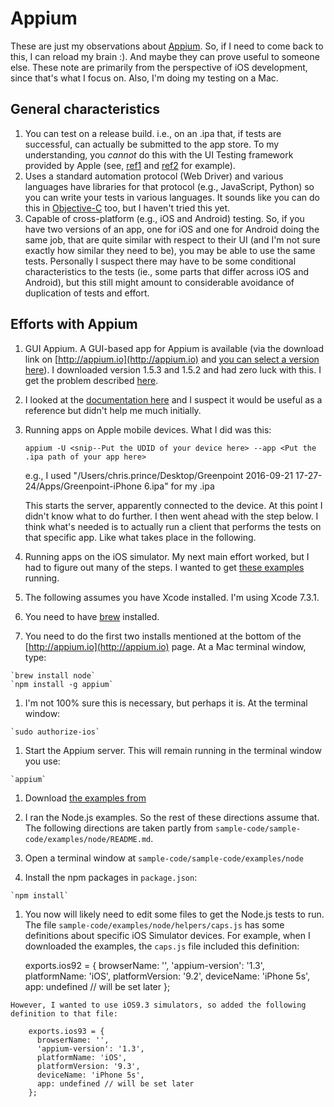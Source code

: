# Appium

These are just my observations about [Appium](http://appium.io). So, if I need to come back to this, I can reload my brain :). And maybe they can prove useful to someone else. These note are primarily from the perspective of iOS development, since that's what I focus on. Also, I'm doing my testing on a Mac.

## General characteristics

1. You can test on a release build. i.e., on an .ipa that, if tests are successful, can actually be submitted to the app store. To my understanding, you *cannot* do this with the UI Testing framework provided by Apple (see, [ref1](https://forums.developer.apple.com/thread/29609) and [ref2](http://stackoverflow.com/questions/34623029/is-there-a-way-to-run-xctestui-against-an-archived-build-ipa) for example). 
1. Uses a standard automation protocol (Web Driver) and various languages have libraries for that protocol (e.g., JavaScript, Python) so you can write your tests in various languages. It sounds like you can do this in [Objective-C](https://github.com/appium/selenium-objective-c) too, but I haven't tried this yet.
1. Capable of cross-platform (e.g., iOS and Android) testing. So, if you have two versions of an app, one for iOS and one for Android doing the same job, that are quite similar with respect to their UI (and I'm not sure exactly how similar they need to be), you may be able to use the same tests. Personally I suspect there may have to be some conditional characteristics to the tests (ie., some parts that differ across iOS and Android), but this still might amount to considerable avoidance of duplication of tests and effort.

## Efforts with Appium

1. GUI Appium. A GUI-based app for Appium is available (via the download link on [http://appium.io](http://appium.io) and [you can select a version here](https://bitbucket.org/appium/appium.app/downloads/)). I downloaded version 1.5.3 and 1.5.2 and had zero luck with this. I get the problem described [here](https://discuss.appium.io/t/cannot-start-appium-server-and-launch-inspector-after-upgrading-to-1-5-2/10098/18).

1. I looked at the [documentation here](http://appium.io/slate/en/master/?ruby#about-appium) and I suspect it would be useful as a reference but didn't help me much initially.

1. Running apps on Apple mobile devices. What I did was this:
	
	`appium -U <snip--Put the UDID of your device here> --app <Put the .ipa path of your app here>`
	
	e.g., I used "/Users/chris.prince/Desktop/Greenpoint 2016-09-21 17-27-24/Apps/Greenpoint-iPhone 6.ipa" for my .ipa
	
	This starts the server, apparently connected to the device. At this point I didn't know what to do further. I then went ahead with the step below. I think what's needed is to actually run a client that performs the tests on that specific app. Like what takes place in the following. 

1. Running apps on the iOS simulator. My next main effort worked, but I had to figure out many of the steps. I wanted to get [these examples](https://github.com/appium/sample-code) running. 

  1. The following assumes you have Xcode installed. I'm using Xcode 7.3.1.
  1. You need to have [brew](http://brew.sh) installed. 
  1. You need to do the first two installs mentioned at the bottom of the [http://appium.io](http://appium.io) page. At a Mac terminal window, type:
  
  	`brew install node`  
  	`npm install -g appium`  
  	
  1. I'm not 100% sure this is necessary, but perhaps it is. At the terminal window:
  
  	`sudo authorize-ios`
  	
  1. Start the Appium server. This will remain running in the terminal window you use:
  
  	`appium`
  	
  1. Download [the examples from](https://github.com/appium/sample-code)
  	
  1. I ran the Node.js examples. So the rest of these directions assume that. The following directions are taken partly from `sample-code/sample-code/examples/node/README.md`.
  
  1. Open a terminal window at `sample-code/sample-code/examples/node`
  	
  1. Install the npm packages in `package.json`:
  
  	`npm install`
  	
  1. You now will likely need to edit some files to get the Node.js tests to run. The file `sample-code/examples/node/helpers/caps.js` has some definitions about specific iOS Simulator devices. For example, when I downloaded the examples, the `caps.js` file included this definition:  
  
  
		exports.ios92 = {
		  browserName: '',
		  'appium-version': '1.3',
		  platformName: 'iOS',
		  platformVersion: '9.2',
		  deviceName: 'iPhone 5s',
		  app: undefined // will be set later
		};

	However, I wanted to use iOS9.3 simulators, so added the following definition to that file:
	
		exports.ios93 = {
		  browserName: '',
		  'appium-version': '1.3',
		  platformName: 'iOS',
		  platformVersion: '9.3',
		  deviceName: 'iPhone 5s',
		  app: undefined // will be set later
		};

  	
  	
